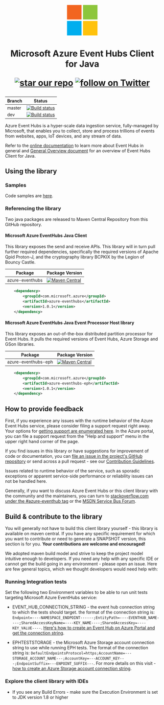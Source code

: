 <p align="center">
  <img src="event-hubs.png" alt="Microsoft Azure Event Hubs" width="100"/>
</p>

<h1 align="center">Microsoft Azure Event Hubs Client for Java
<p align="center">
  <a href="#star-our-repo">
        <img src="https://img.shields.io/github/stars/azure/azure-event-hubs-java.svg?style=social&label=Stars"
            alt="star our repo"></a>
  <a href="https://twitter.com/intent/follow?screen_name=azureeventhubs">
        <img src="https://img.shields.io/twitter/url/http/shields.io.svg?style=social&label=Follow%20@azureeventhubs"
            alt="follow on Twitter"></a>
</p></h1>

|Branch|Status|
|------|-------------|
|master|[![Build status](https://ci.appveyor.com/api/projects/status/3prh8sm3stn4o5vj/branch/master?svg=true)](https://ci.appveyor.com/project/jtaubensee/azure-event-hubs-java/branch/master)|
|dev|[![Build status](https://ci.appveyor.com/api/projects/status/3prh8sm3stn4o5vj/branch/dev?svg=true)](https://ci.appveyor.com/project/jtaubensee/azure-event-hubs-java/branch/dev)|

Azure Event Hubs is a hyper-scale data ingestion service, fully-managed by Microsoft, that enables you to collect, store and process trillions of events from websites, apps, IoT devices, and any stream of data.

Refer to the [online documentation](https://azure.microsoft.com/services/event-hubs/) to learn more about Event Hubs in general and [General Overview document](Overview.md) for an overview of Event Hubs Client for Java.

## Using the library 

### Samples

Code samples are [here](https://github.com/Azure/azure-event-hubs/tree/master/samples/Java).

### Referencing the library

Two java packages are released to Maven Central Repository from this GitHub repository.

#### Microsoft Azure EventHubs Java Client

This library exposes the send and receive APIs. This library will in turn pull further required dependencies, specifically 
the required versions of Apache Qpid Proton-J, and the cryptography library BCPKIX by the Legion of Bouncy Castle.   

|Package|Package Version|
|--------|------------------|
|azure-eventhubs|[![Maven Central](https://maven-badges.herokuapp.com/maven-central/com.microsoft.azure/azure-eventhubs/badge.svg)](https://maven-badges.herokuapp.com/maven-central/com.microsoft.azure/azure-eventhubs)

```XML
   	<dependency> 
   		<groupId>com.microsoft.azure</groupId> 
   		<artifactId>azure-eventhubs</artifactId> 
   		<version>1.0.1</version>
   	</dependency>
```

#### Microsoft Azure EventHubs Java Event Processor Host library

This library exposes an out-of-the-box distributed partition processor for Event Hubs.
It pulls the required versions of Event Hubs, Azure Storage and GSon libraries.

|Package|Package Version|
|--------|------------------|
|azure-eventhubs-eph|[![Maven Central](https://maven-badges.herokuapp.com/maven-central/com.microsoft.azure/azure-eventhubs-eph/badge.svg)](https://maven-badges.herokuapp.com/maven-central/com.microsoft.azure/azure-eventhubs-eph)

```XML
   	<dependency> 
   		<groupId>com.microsoft.azure</groupId> 
   		<artifactId>azure-eventhubs-eph</artifactId> 
   		<version>1.0.1</version>
   	</dependency>
```  

## How to provide feedback

First, if you experience any issues with the runtime behavior of the Azure Event Hubs service, please consider filing a support request
right away. Your options for [getting support are enumerated here](https://azure.microsoft.com/support/options/). In the Azure portal, 
you can file a support request from the "Help and support" menu in the upper right hand corner of the page.   

If you find issues in this library or have suggestions for improvement of code or documentation, you can [file an issue in the project's 
GitHub repository](https://github.com/Azure/azure-event-hubs/issues) or send across a pull request - see our [Contribution Guidelines](./.github/CONTRIBUTING.md). 

Issues related to runtime behavior of the service, such as sporadic exceptions or apparent service-side performance or reliability issues can not be handled here.

Generally, if you want to discuss Azure Event Hubs or this client library with the community and the maintainers, you can turn to 
[stackoverflow.com under the #azure-eventhub tag](http://stackoverflow.com/questions/tagged/azure-eventhub) or the 
[MSDN Service Bus Forum](https://social.msdn.microsoft.com/Forums/en-US/home?forum=servbus). 

## Build & contribute to the library

You will generally not have to build this client library yourself - this library is available on maven central.
If you have any specific requirement for which you want to contribute or need to generate a SNAPSHOT version, this section is for you.
**Your contributions are welcome and encouraged!**

We adopted maven build model and strive to keep the project model intuitive enough to developers. 
If you need any help with any specific IDE or cannot get the build going in any environment - please open an issue.
Here are few general topics, which we thought developers would need help with:

### Running Integration tests

Set the following two Environment variables to be able to run unit tests targeting Microsoft Azure EventHubs service:

  * EVENT_HUB_CONNECTION_STRING - the event hub connection string to which the tests should target. the format of the connection string is: `Endpoint=----NAMESPACE_ENDPOINT------;EntityPath=----EVENTHUB_NAME----;SharedAccessKeyName=----KEY_NAME----;SharedAccessKey=----KEY_VALUE----`. [Here's how to create an Event Hub on Azure Portal and get the connection string](https://docs.microsoft.com/en-us/azure/event-hubs/event-hubs-create).

  * EPHTESTSTORAGE - the Microsoft Azure Storage account connection string to use while running EPH tests. The format of the connection string is: `DefaultEndpointsProtocol=https;AccountName=---STORAGE_ACCOUNT_NAME---;AccountKey=---ACCOUNT_KEY---;EndpointSuffix=---ENPOINT_SUFFIX---`. For more details on this visit - [how to create an Azure Storage account connection string](https://docs.microsoft.com/en-us/azure/storage/common/storage-configure-connection-string#create-a-connection-string-for-an-azure-storage-account).

### Explore the client library with IDEs

* If you see any Build Errors - make sure the Execution Environment is set to JDK version 1.8 or higher

